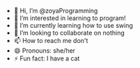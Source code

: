 - 👋 Hi, I’m @zoyaProgramming
- 👀 I’m interested in learning to program!
- 🌱 I’m currently learning how to use swing
- 💞️ I’m looking to collaborate on nothing
- 📫 How to reach me don't
- 😄 Pronouns: she/her
- ⚡ Fun fact: I have a cat

<!---
zoyaProgramming/zoyaProgramming is a ✨ special ✨ repository because its `README.md` (this file) appears on your GitHub profile.
You can click the Preview link to take a look at your changes.
--->
